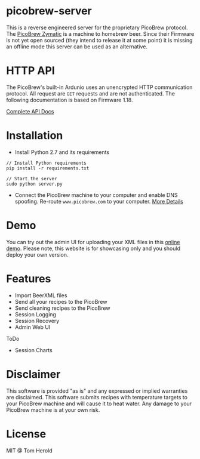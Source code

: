 # picobrew-server
This is a reverse engineered server for the proprietary PicoBrew protocol. The [PicoBrew Zymatic](http://www.picobrew.com/) is a machine to homebrew beer. Since their Firmware is not yet open sourced (they intend to release it at some point) it is missing an offline mode this server can be used as an alternative.

# HTTP API
The PicoBrew's built-in Ardunio uses an unencrypted HTTP communication protocol. All request are `GET` requests and are not authenticated. The following documentation is based on Firmware 1.18.

[Complete API Docs](https://github.com/hotzenklotz/picobrew-server/wiki/PicoBrew-API)

# Installation

- Install Python 2.7 and its requirements

```
// Install Python requirements
pip install -r requirements.txt

// Start the server
sudo python server.py
```

- Connect the PicoBrew machine to your computer and enable DNS spoofing. Re-route `www.picobrew.com` to your computer.
[More Details](https://github.com/hotzenklotz/picobrew-server/wiki/Install)

# Demo
You can try out the admin UI for uploading your XML files in this [online demo](https://picobrew.herokuapp.com). Please note, this website is for showcasing only and you should deploy your own version.


# Features
- Import BeerXML files
- Send all your recipes to the PicoBrew
- Send cleaning recipes to the PicoBrew
- Session Logging
- Session Recovery
- Admin Web UI

ToDo

- Session Charts

# Disclaimer
This software is provided "as is" and any expressed or implied warranties are disclaimed. This software submits recipes with temperature targets to your PicoBrew machine and will cause it to heat water. Any damage to your PicoBrew machine is at your own risk.

# License

MIT @ Tom Herold